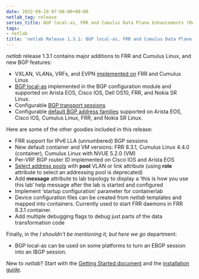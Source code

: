 ```yaml
---
date: 2022-09-19 07:08:00+00:00
netlab_tag: release
series_title: BGP local-as, FRR and Cumulus Data Plane Enhancements (Release 1.3.1)
tags:
- netlab
title: 'netlab Release 1.3.1: BGP local-as, FRR and Cumulus Data Plane Enhancements'
---
```

*netlab* release 1.3.1 contains major additions to FRR and Cumulus Linux, and new BGP features:

* VXLAN, VLANs, VRFs, and EVPN [implemented on](https://netsim-tools.readthedocs.io/en/latest/platforms.html#platform-dataplane-support) FRR and Cumulus Linux
* [BGP local-as](https://netsim-tools.readthedocs.io/en/latest/module/bgp.html#node-configuration-parameters) implemented in the BGP configuration module and supported on Arista EOS, Cisco IOS, Dell OS10, FRR, and Nokia SR Linux.
* Configurable [BGP transport sessions](https://netsim-tools.readthedocs.io/en/latest/module/bgp.html#node-configuration-parameters)
* Configurable [default BGP address families](https://netsim-tools.readthedocs.io/en/latest/module/bgp.html#node-configuration-parameters) supported on Arista EOS, Cisco IOS, Cumulus Linux, FRR, and Nokia SR Linux.

Here are some of the other goodies included in this release:
<!--more-->

* FRR support for IPv6 LLA (unnumbered) BGP sessions
* New default container and VM versions: FRR 8.3.1, Cumulus Linux 4.4.0 (container), Cumulus Linux with NVUE 5.2.0 (VM)
* Per-VRF BGP router ID implemented on Cisco IOS and Arista EOS
* [Select address pools](https://netsim-tools.readthedocs.io/en/latest/links.html#selecting-custom-address-pools) with **pool** VLAN or link attribute (using **role** attribute to select an addressing pool is deprecated)
* Add **message** attribute to lab topology to display a ‘this is how you use this lab’ help message after the lab is started and configured
* Implement ‘startup configuration’ parameter for containerlab
* Device configuration files can be created from *netlab* templates and mapped into containers. Currently used to start FRR daemons in FRR 8.3.1 container.
* Add multiple debugging flags to debug just parts of the data transformation code

Finally, in the *I shouldn't be mentioning it, but here we go* department:

* BGP local-as can be used on some platforms to turn an EBGP session into an IBGP session.

New to *netlab*? Start with the [Getting Started document](https://netsim-tools.readthedocs.io/en/latest/tutorials.html) and the [installation guide](https://netsim-tools.readthedocs.io/en/latest/install.html).
